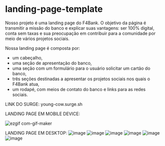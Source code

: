 # landing-page-template

Nosso projeto é uma landing page do F4Bank. O objetivo da página é transmitir a missão do banco e explicar suas vantagens: ser 100% digital, 
conta sem taxas e sua preocupação em contribuir
para a comunidade por meio de vários projetos sociais.

Nossa landing page é composta por:
* um cabeçalho,
* uma seção de apresentação do banco, 
* uma seção com um formulário para o usuário solicitar um cartão
do banco, 
* três seções destinadas a apresentar os projetos 
sociais nos quais o F4Bank atua, 
* um rodapé, com meios de contato
do banco e links para as redes sociais. 


LINK DO SURGE: young-cow.surge.sh

LANDING PAGE EM MOBILE DEVICE:


 ![ezgif com-gif-maker](https://user-images.githubusercontent.com/86965625/132144106-5a4a2829-9149-4603-bcc7-b8c566382ff6.gif)
 
 
 LANDING PAGE EM DESKTOP:
 ![image](https://user-images.githubusercontent.com/86965625/132144344-54e6f5e4-3127-49d8-985b-faf513a2f238.png)
![image](https://user-images.githubusercontent.com/86965625/132144350-5c269be7-8e8c-4fc3-85eb-f4a7b0cd2f62.png)
![image](https://user-images.githubusercontent.com/86965625/132144355-9b2e45b2-af80-4ab3-86c1-56932ab54e82.png)
![image](https://user-images.githubusercontent.com/86965625/132144361-673f56b8-38f3-4b77-8f38-5024d4bb5c70.png)
![image](https://user-images.githubusercontent.com/86965625/132144371-c10afa37-8746-4fbb-bb56-6f3126322dd5.png)
![image](https://user-images.githubusercontent.com/86965625/132144375-498e40d4-4c35-462f-be2c-68cfa7906698.png)
